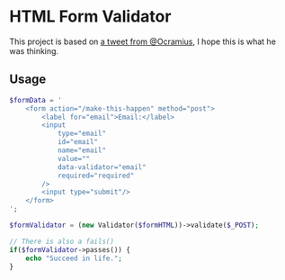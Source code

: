 # HTML Form Validator

This project is based on [a tweet from @Ocramius](https://twitter.com/Ocramius/status/680817040429592576), I hope this is what he was thinking.

## Usage

```php
$formData = '
    <form action="/make-this-happen" method="post">
        <label for="email">Email:</label>
        <input
            type="email"
            id="email"
            name="email"
            value=""
            data-validator="email"
            required="required"
        />
        <input type="submit"/>
    </form>
';

$formValidator = (new Validator($formHTML))->validate($_POST);

// There is also a fails()
if($formValidator->passes()) {
	echo "Succeed in life.";
}

```